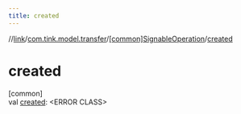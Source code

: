 ```yaml
---
title: created
---
```

//[link](../../../index.html)/[com.tink.model.transfer](../index.html)/[[common]SignableOperation](index.html)/[created](created.html)



# created



[common]\
val [created](created.html): &lt;ERROR CLASS&gt;




